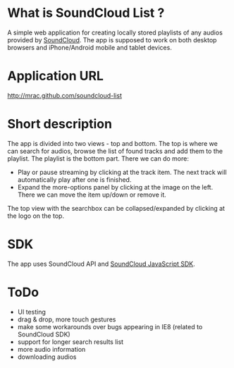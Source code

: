 # What is SoundCloud List ? #
A simple web application for creating locally stored playlists of any audios provided by [SoundCloud](http://soundcloud.com).
The app is supposed to work on both desktop browsers and iPhone/Android mobile and tablet devices.

# Application URL #
http://mrac.github.com/soundcloud-list

# Short description #
The app is divided into two views - top and bottom. The top is where we can search for audios, browse the list of found tracks and add them to the playlist.
The playlist is the bottom part. There we can do more:
 - Play or pause streaming by clicking at the track item. The next track will automatically play after one is finished.
 - Expand the more-options panel by clicking at the image on the left. There we can move the item up/down or remove it.

The top view with the searchbox can be collapsed/expanded by clicking at the logo on the top.

# SDK #
The app uses SoundCloud API and [SoundCloud JavaScript SDK](https://developers.soundcloud.com/docs).

# ToDo #
 - UI testing
 - drag & drop, more touch gestures
 - make some workarounds over bugs appearing in IE8 (related to SoundCloud SDK)
 - support for longer search results list
 - more audio information
 - downloading audios
